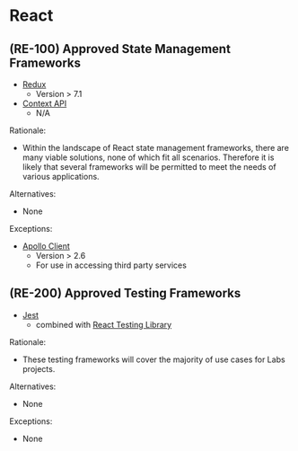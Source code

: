 # React

## (RE-100) Approved State Management Frameworks

-   [Redux](https://react-redux.js.org/)
    -   Version > 7.1
-   [Context API](https://reactjs.org/docs/context.html)
    -   N/A

Rationale:

-   Within the landscape of React state management frameworks, there are many
    viable solutions, none of which fit all scenarios. Therefore it is likely that
    several frameworks will be permitted to meet the needs of various applications.

Alternatives:

-   None

Exceptions:

-   [Apollo Client](https://www.apollographql.com/docs/react/)
    -   Version > 2.6
    -   For use in accessing third party services

## (RE-200) Approved Testing Frameworks

-   [Jest](https://jestjs.io/)
    -   combined with [React Testing Library](https://testing-library.com/docs/react-testing-library/intro)

Rationale:

-   These testing frameworks will cover the majority of use cases for Labs projects.

Alternatives:

-   None

Exceptions:

-   None
